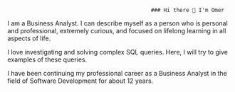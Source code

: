                                                  ### Hi there 👋 I'm Ömer
I am a Business Analyst. 
I can describe myself as a person who is personal and professional, extremely curious, and focused on lifelong learning in all aspects of life.

I love investigating and solving complex SQL queries. Here, I will try to give examples of these queries.

I have been continuing my professional career as a Business Analyst in the field of Software Development for about 12 years.
<!--
**omertug/omertug** is a ✨ _special_ ✨ repository because its `README.md` (this file) appears on your GitHub profile.

Here are some ideas to get you started:

- 🔭 I’m currently working on ...
- 🌱 I’m currently learning ...
- 👯 I’m looking to collaborate on ...
- 🤔 I’m looking for help with ...
- 💬 Ask me about ...
- 📫 How to reach me: ...
- 😄 Pronouns: ...
- ⚡ Fun fact: ...
-->
